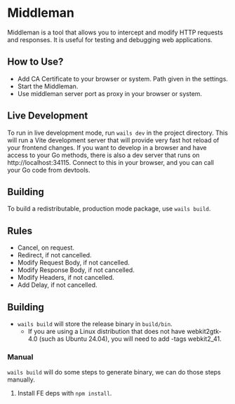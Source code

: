 # Middleman

Middleman is a tool that allows you to intercept and modify HTTP requests and responses. It is useful for testing and debugging web applications.


## How to Use?

- Add CA Certificate to your browser or system. Path given in the settings.
- Start the Middleman.
- Use middleman server port as proxy in your browser or system.

## Live Development

To run in live development mode, run `wails dev` in the project directory. This will run a Vite development
server that will provide very fast hot reload of your frontend changes. If you want to develop in a browser
and have access to your Go methods, there is also a dev server that runs on http://localhost:34115. Connect
to this in your browser, and you can call your Go code from devtools.

## Building

To build a redistributable, production mode package, use `wails build`.


## Rules


- Cancel, on request.
- Redirect, if not cancelled.
- Modify Request Body, if not cancelled.
- Modify Response Body, if not cancelled.
- Modify Headers, if not cancelled.
- Add Delay, if not cancelled.

## Building

- `wails build` will store the release binary in `build/bin`.
    - If you are using a Linux distribution that does not have webkit2gtk-4.0 (such as Ubuntu 24.04), you will need to add -tags webkit2_41.

### Manual

`wails build` will do some steps to generate binary, we can do those steps manually.

1. Install FE deps with `npm install`.